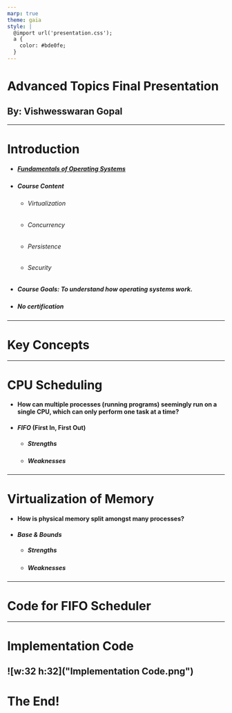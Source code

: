 ```yaml
---
marp: true
theme: gaia
style: |
  @import url('presentation.css');
  a {
    color: #bde0fe;
  }
---
```


<!--
_class: centered
backgroundImage: "linear-gradient(to bottom, #669bbc, #003049)"
color: #fdf0d5
-->

# Advanced Topics Final Presentation

## By: Vishwesswaran Gopal

---

<!--
backgroundImage: "linear-gradient(to bottom, #003049, #669bbc)"
-->

# Introduction

- ##### [Fundamentals of Operating Systems](https://pages.cs.wisc.edu/remzi/OSTEP/)
- ##### Course Content
  - ###### Virtualization
  - ###### Concurrency
  - ###### Persistence
  - ###### Security
- ##### Course Goals: To understand how operating systems work.
- ##### **_No_** certification

---

<!--
_class: centered
backgroundImage: "linear-gradient(to bottom, #669bbc, #003049)"
-->

# Key Concepts

---

<!--
backgroundImage: "linear-gradient(to bottom, #003049, #669bbc)"
-->

# CPU Scheduling

- #### How can multiple processes (running programs) seemingly run on a single CPU, which can only perform one task at a time?
- #### _FIFO_ (First In, First Out)
  - ##### Strengths
  - ##### Weaknesses

---

<!--
_class: centered
backgroundImage: "linear-gradient(to bottom, #669bbc, #003049)"
-->

# Virtualization of Memory

- #### How is physical memory split amongst many processes?
- #### _Base & Bounds_
  - ##### Strengths
  - ##### Weaknesses

---

<!--
_class: centered
backgroundImage: "linear-gradient(to bottom, #003049, #669bbc)"
-->

# Code for FIFO Scheduler

---

<!--
backgroundImage: "linear-gradient(to bottom, #669bbc, #003049)"
-->

# Implementation Code

## ![w:32 h:32]("Implementation Code.png")

<!--
_class: centered end
backgroundImage: "linear-gradient(to bottom, #003049, #669bbc)"
-->

# The End!
